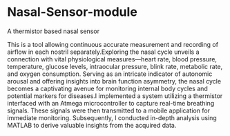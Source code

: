 # Nasal-Sensor-module
A thermistor based nasal sensor


This is a tool allowing continuous accurate measurement and recording of airflow in each nostril separately.Exploring the nasal cycle unveils a connection with vital physiological measures—heart rate, blood pressure, temperature, glucose levels, intraocular pressure, blink rate, metabolic rate, and oxygen consumption. Serving as an intricate indicator of autonomic arousal and offering insights into brain function asymmetry, the nasal cycle becomes a captivating avenue for monitoring internal body cycles and potential markers for diseases.I implemented a system utilizing a thermistor interfaced with an Atmega microcontroller to capture real-time breathing signals. These signals were then transmitted to a mobile application for immediate monitoring. Subsequently, I conducted in-depth analysis using MATLAB to derive valuable insights from the acquired data.

